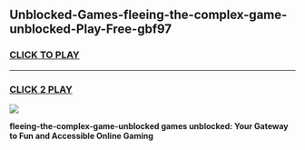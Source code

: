 
## Unblocked-Games-fleeing-the-complex-game-unblocked-Play-Free-gbf97
<h3>
<a href="https://premium76.site?title=fleeing-the-complex-game-unblocked&ref=23A">CLICK TO PLAY</a></h3>
<hr>

<h3>
<a href="https://premium76.site?title=fleeing-the-complex-game-unblocked&ref=23A">CLICK 2 PLAY</a>
  
</h3>

<a href="https://premium76.site?title=fleeing-the-complex-game-unblocked&ref=23A"><img src="https://clearcache.store/games.png"></a>


**fleeing-the-complex-game-unblocked games unblocked: Your Gateway to Fun and Accessible Online Gaming**
